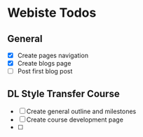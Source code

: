 # Webiste Todos

## General

- [X] Create pages navigation
- [X] Create blogs page
- [ ] Post first blog post

## DL Style Transfer Course

- [ ] Create general outline and milestones
- [ ] Create course development page 
- [ ] 
